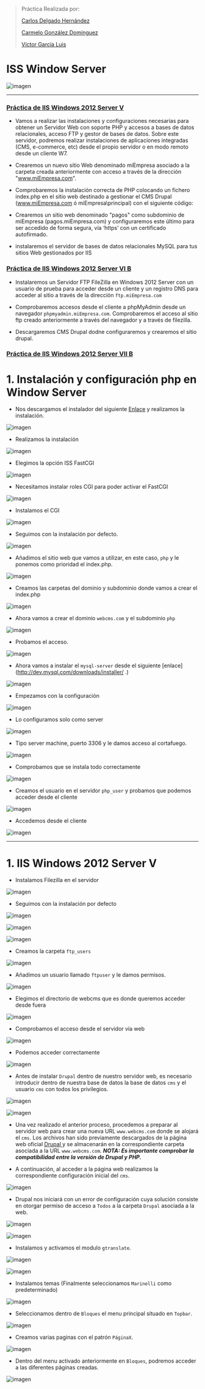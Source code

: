 
>Práctica Realizada por:
>
>[Carlos Delgado Hernández](https://github.com/carlsjdh)
>
>[Carmelo González Domínguez](https://github.com/SilverGG)
>
>[Víctor García Luis](https://github.com/victorvgl)


# ISS Window Server

![imagen](./img/portada.png)

---

### [Práctica de IIS Windows 2012 Server V](#1)

+ Vamos a realizar las instalaciones y configuraciones necesarias para obtener un Servidor Web con
soporte PHP y accesos a bases de datos relacionales, acceso FTP y gestor de bases de datos. Sobre
este servidor, podremos realizar instalaciones de aplicaciones integradas (CMS, e-commerce, etc)
desde el propio servidor o en modo remoto desde un cliente W7.

+ Crearemos un nuevo sitio Web denominado miEmpresa asociado a la carpeta creada
anteriormente con acceso a través de la dirección "www.miEmpresa.com".

+ Comprobaremos  la instalación correcta de PHP colocando un fichero index.php en el sitio web destinado
a gestionar el CMS Drupal (www.miEmpresa.com ó miEmpresa\principal) con el siguiente código:
<?php phpinfo(); ?>

+ Crearemos un sitio web denominado "pagos" como subdominio de miEmpresa (pagos.miEmpresa.com) y configuraremos este último para ser accedido de forma segura, vía ‘https’ con un certificado autofirmado.

+ instalaremos el servidor de bases de datos
relacionales MySQL para tus sitios Web gestionados por IIS

### [Práctica de IIS Windows 2012 Server VI B](#2)

+ Instalaremos un Servidor FTP FileZilla en Windows 2012 Server con un usuario de prueba para acceder desde un cliente y un registro DNS para acceder al sitio a través de la dirección `ftp.miEmpresa.com`

+ Comprobaremos accesos desde el cliente a phpMyAdmin desde un navegador `phpmyadmin.miEmpresa.com`. Comprobaremos el acceso al sitio ftp creado anteriormente
a través del navegador y a través de filezilla.

+ Descargaremos CMS Drupal dodne configuraremos y crearemos el sitio drupal.


### [Práctica de IIS Windows 2012 Server VII B](#3)

# 1. Instalación y configuración php en Window Server

+ Nos descargamos el instalador del siguiente [Enlace](http://windows.php.net/download/)
y realizamos la instalación.

![imagen](./img/1_install_php.png)


+ Realizamos la instalación


![imagen](./img/2_install_php.png)

+ Elegimos la opción ISS FastCGI


![imagen](./img/3_fastCGI.png)

+ Necesitamos instalar roles CGI para poder activar el FastCGI


![imagen](./img/3_Problema_CGI.png)

+ Instalamos el CGI

![imagen](./img/4_CGI_Rol.png)


+ Seguimos con la instalación por defecto.


![imagen](./img/5_inst_3.png)

+ Añadimos el sitio web que vamos a utilizar, en este caso, `php` y le ponemos como prioridad el index.php.


![imagen](./img/6_subir_php.png)

+ Creamos las carpetas del dominio y subdominio donde vamos a crear el index.php


![imagen](./img/7_file_php.png)

+ Ahora vamos a crear el dominio `webcms.com` y el subdominio `php`


![imagen](./img/8_dns.png)


+ Probamos el acceso.


![imagen](./img/10_php_info.png)

+ Ahora vamos a instalar el `mysql-server` desde el siguiente [enlace](http://dev.mysql.com/downloads/installer/
.)


![imagen](./img/11_mysql.png)

+ Empezamos con la configuración


![imagen](./img/12_install_complete.png)

+ Lo configuramos solo como server


![imagen](./img/12_server_only.png)

+ Tipo server machine, puerto 3306 y le damos acceso al cortafuego.


![imagen](./img/13_server_install.png)


+ Comprobamos que se instala todo correctamente


![imagen](./img/14_final_install.png)


+ Creamos el usuario en el servidor `php_user` y probamos que podemos acceder desde el cliente

![imagen](./img/15.png)

+ Accedemos desde el cliente


![imagen](./img/16.png)

---

#  <a name="2"></a> 1. IIS Windows 2012 Server V

+ Instalamos Filezilla en el servidor

![imagen](./img/15_filezilla_install_server.png)

+ Seguimos con la instalación por defecto


![imagen](./img/16_portFZ_Server.png)




![imagen](./img/16.png)




![imagen](./img/17_user_filezilla.png)


+ Creamos la carpeta `ftp_users`

![imagen](./img/18_Desktop_ftpuser.png)

+ Añadimos un usuario llamado `ftpuser` y le damos permisos.


![imagen](./img/19_User_permisos_Ftpuser.png)


+ Elegimos el directorio de webcms que es donde queremos acceder desde fuera

![imagen](./img/20_ftp_user.png)

+ Comprobamos el acceso desde el servidor vía web


![imagen](./img/21_web_ftp_server.png)

+ Podemos acceder correctamente


![imagen](./img/22_web_ftp_server.png)

+ Antes de instalar `Drupal` dentro de nuestro servidor web, es necesario introducir dentro de nuestra base de datos la base de datos `cms` y el usuario `cms` con todos los privilegios.

![imagen](./img/base_dedatos_cms.png)

![imagen](./img/privilegios.png)

+ Una vez realizado el anterior proceso, procedemos a preparar al servidor web para crear una nueva URL `www.webcms.com` donde se alojará el `cms`. Los archivos han sido previamente descargados de la página web oficial <a href="https://www.drupal.org/"> Drupal </a> y se almacenarán en la correspondiente carpeta asociada a la URL `www.webcms.com`.
***NOTA: Es importante comprobar la compatibilidad entre la versión de Drupal y PHP.***

+ A continuación, al acceder a la página web realizamos la correspondiente
configuración inicial del `cms`.

![imagen](./img/24_español_drupal.png)


+ Drupal nos iniciará con un error de configuración cuya solución consiste en otorgar permiso de acceso a `Todos` a la carpeta `Drupal` asociada a la web.

![imagen](./img/26_error_drupal.png)

![imagen](./img/26_permisos_drupal_solución_error.png)

+ Instalamos y activamos el modulo `gtranslate`.

![imagen](./img/26_gtranslate.png)


![imagen](./img/27_activar_multi.png)

+ Instalamos temas (Finalmente seleccionamos `Marinelli` como predeterminado)


![imagen](./img/28_temas.png)


+ Seleccionamos dentro de `Bloques` el menu principal situado en `Topbar`.

![imagen](./img/29_bloques.png)


+ Creamos varias paginas con el patrón `PáginaX`.

![imagen](./img/30_crear_pagina.png)

+ Dentro del menu activado anteriormente en `Bloques`, podremos acceder a las diferentes páginas creadas.

![imagen](./img/31_menu_paginas.png)
